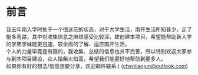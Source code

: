# 前言

我去年刚入学时处于一个很迷茫的状态，对于大学生活，南开生活所知甚少，走了挺多弯路，其中对收集信息之麻烦感受比较深，故创建本项目，希望能帮助新入学的学弟学妹能更迅速，较全面的了解、适应南开生活。 <br/>
个人的力量毕竟是有限的，我收集、总结的信息也并不完善，所以特别欢迎大家参与到本项目建设，众人拾柴火焰高，希望我们能更好地帮助到更多人。 <br/>
如果你有好的想法/信息想要分享，欢迎邮件联系:) (chenliaojun@outlook.com)

